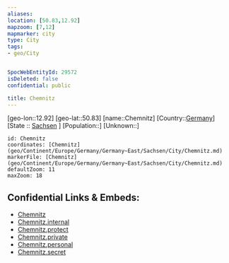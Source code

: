```yaml
---
aliases: 
location: [50.83,12.92]
mapzoom: [7,12] 
mapmarker: city 
type: City
tags:
- geo/City


SpocWebEntityId: 29572
isDeleted: false
confidential: public

title: Chemnitz
---
```

[geo-lon::12.92]
[geo-lat::50.83]
[name::Chemnitz]
[Country::[Germany](geo/Continent/Europe/Germany.md)]
[State :: [Sachsen](geo/Continent/Europe/Germany/Germany~East/Sachsen.md) ]
[Population::]
[Unknown::]


```leaflet
id: Chemnitz
coordinates: [Chemnitz](geo/Continent/Europe/Germany/Germany~East/Sachsen/City/Chemnitz.md)
markerFile: [Chemnitz](geo/Continent/Europe/Germany/Germany~East/Sachsen/City/Chemnitz.md)
defaultZoom: 11 
maxZoom: 18
```


## Confidential Links & Embeds: 
- [Chemnitz](../../../../../../../../_public/geo/Continent/Europe/Germany/Germany~East/Sachsen/City/Chemnitz.md) 
- [Chemnitz.internal](../../../../../../../../_internal/geo/Continent/Europe/Germany/Germany~East/Sachsen/City/Chemnitz.internal.md) 
- [Chemnitz.protect](../../../../../../../../_protect/geo/Continent/Europe/Germany/Germany~East/Sachsen/City/Chemnitz.protect.md) 
- [Chemnitz.private](../../../../../../../../_private/geo/Continent/Europe/Germany/Germany~East/Sachsen/City/Chemnitz.private.md) 
- [Chemnitz.personal](../../../../../../../../_personal/geo/Continent/Europe/Germany/Germany~East/Sachsen/City/Chemnitz.personal.md) 
- [Chemnitz.secret](../../../../../../../../_secret/geo/Continent/Europe/Germany/Germany~East/Sachsen/City/Chemnitz.secret.md) 
